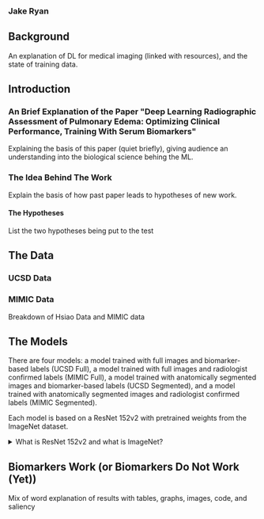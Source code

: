 ### Jake Ryan

## Background


An explanation of DL for medical imaging (linked with resources), and the state of training data.

## Introduction

### An Brief Explanation of the Paper "Deep Learning Radiographic Assessment of Pulmonary Edema: Optimizing Clinical Performance, Training With Serum Biomarkers"

Explaining the basis of this paper (quiet briefly), giving audience an understanding into the biological science behing the ML.

### The Idea Behind The Work

Explain the basis of how past paper leads to hypotheses of new work.

#### The Hypotheses

List the two hypotheses being put to the test

## The Data 

### UCSD Data

### MIMIC Data
Breakdown of Hsiao Data and MIMIC data

## The Models

There are four models: a model trained with full images and biomarker-based labels (UCSD Full), a model trained with full images and radiologist confirmed labels (MIMIC Full), a model trained with anatomically segmented images and biomarker-based labels (UCSD Segmented), and a model trained with anatomically segmented images and radiologist confirmed labels (MIMIC Segmented).

Each model is based on a ResNet 152v2 with pretrained weights from the ImageNet dataset. 
<details>
<summary>What is ResNet 152v2 and what is ImageNet?</summary>
<br>

The ResNet 152v2 is an image classification model built by Microsoft that is renowned for its use of [residual connections](https://towardsdatascience.com/what-is-residual-connection-efb07cab0d55), a technique that allows networks to have a large amount of layers without losing its ability to predict.

ImageNet is an industry standard dataset often used to benchmark classification model performance. Models trained to perform on ImageNet have developed a feature space that is adept at predicting many different classes of things that may be in the image. It is a great 'starting place' for models trained on niche tasks, like this one.
</details> 



## Biomarkers Work (or Biomarkers Do Not Work (Yet))

Mix of word explanation of results with tables, graphs, images, code, and saliency
